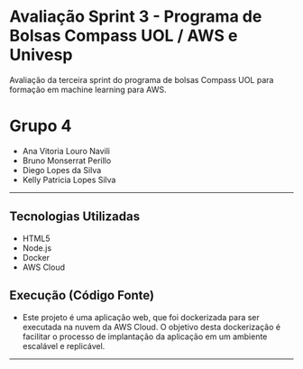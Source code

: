 # Avaliação Sprint 3 - Programa de Bolsas Compass UOL / AWS e Univesp

Avaliação da terceira sprint do programa de bolsas Compass UOL para formação em machine learning para AWS.

# Grupo 4

* Ana Vitoria Louro Navili
* Bruno Monserrat Perillo
* Diego Lopes da Silva
* Kelly Patricia Lopes Silva

***

## Tecnologias Utilizadas
- HTML5
- Node.js
- Docker
- AWS Cloud

## Execução (Código Fonte)

- Este projeto é uma aplicação web, que foi dockerizada para ser executada na nuvem da AWS Cloud. O objetivo desta dockerização é facilitar o processo de implantação da aplicação em um ambiente escalável e replicável.


***

